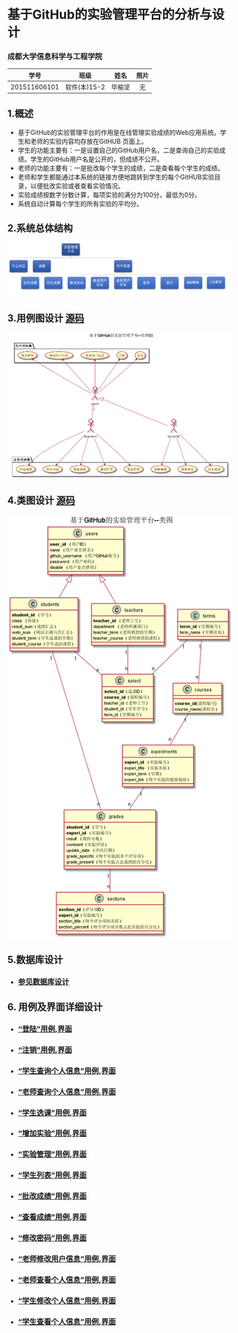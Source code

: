 ﻿<!-- markdownlint-disable MD033-->
<!-- 禁止MD033类型的警告 https://www.npmjs.com/package/markdownlint -->

# 基于GitHub的实验管理平台的分析与设计

### 成都大学信息科学与工程学院

|学号|班级|姓名|照片|
|:-------:|:-------------: | :----------:|:---:|
|201511606101|软件(本)15-2|毕榆坚|无|

## 1.概述
- 基于GitHub的实验管理平台的作用是在线管理实验成绩的Web应用系统。学生和老师的实验内容均存放在GitHUB
页面上。
- 学生的功能主要有：一是设置自己的GitHub用户名，二是查询自己的实验成绩。学生的GitHub用户名是公开的，但成绩不公开。
- 老师的功能主要有：一是批改每个学生的成绩，二是查看每个学生的成绩。
- 老师和学生都能通过本系统的链接方便地跳转到学生的每个GitHUB实验目录，以便批改实验或者查看实验情况。
- 实验成绩按数字分数计算，每项实验的满分为100分，最低为0分。
- 系统自动计算每个学生的所有实验的平均分。

## 2.系统总体结构
![](images/structure.png)

## 3.用例图设计 [源码](src/usercase.puml)
![](images/usercase.png)

## 4.类图设计 [源码](src/class.puml)
![](images/class.png)

## 5.数据库设计
- ### [参见数据库设计](数据库设计.md)

## 6. 用例及界面详细设计
- ### [“登陆”用例](./用例/登陆.md),[界面](https://minutelight.github.io/is_analysis/demo3/ui/home.html)
- ### [“注销”用例](./用例/登出.md),[界面](https://minutelight.github.io/is_analysis/demo3/ui/home.html)
- ### [“学生查询个人信息”用例](./用例/查找课程.md),[界面](https://minutelight.github.io/is_analysis/demo3/ui/学生个人信息查询.html)
- ### [“老师查询个人信息”用例](./用例/查找课程.md),[界面](https://minutelight.github.io/is_analysis/demo3/ui/教师个人信息查询.html)
- ### [“学生选课”用例](./用例/选择课程.md),[界面](https://minutelight.github.io/is_analysis/demo3/ui/学生选课.html)
- ### [“增加实验”用例](./用例/增加实验.md),[界面](https://minutelight.github.io/is_analysis/demo3/ui/教师添加实验.html)
- ### [“实验管理”用例](./用例/查看用户信息.md),[界面](https://minutelight.github.io/is_analysis/demo3/ui/教师实验管理.html)
- ### [“学生列表”用例](./用例/学生列表.md),[界面](https://minutelight.github.io/is_analysis/demo3/ui/查询学生成绩.html)
- ### [“批改成绩”用例](./用例/批改成绩并设置成绩组成部分.md),[界面](https://minutelight.github.io/is_analysis/demo3/ui/评定成绩.html)
- ### [“查看成绩”用例](./用例/查看成绩.md),[界面](https://minutelight.github.io/is_analysis/demo3/ui/学生查看具体评分项.html)
- ### [“修改密码”用例](./用例/修改密码.md),[界面](https://minutelight.github.io/is_analysis/demo3/ui/修改密码.html)
- ### [“老师修改用户信息”用例](./用例/修改用户信息.md),[界面](https://minutelight.github.io/is_analysis/demo3/ui/教师个人信息修改.html)
- ### [“老师查看个人信息”用例](./用例/查看用户信息.md),[界面](https://minutelight.github.io/is_analysis/demo3/ui/教师个人信息查看.html)
- ### [“学生修改个人信息”用例](./用例/查看用户信息.md),[界面](https://minutelight.github.io/is_analysis/demo3/ui/学生个人信息修改.html)
- ### [“学生查看个人信息”用例](./用例/查看用户信息.md),[界面](https://minutelight.github.io/is_analysis/demo3/ui/学生个人信息查询.html)
